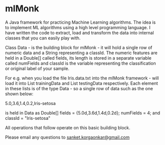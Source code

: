 # mlMonk  
A Java framework for practicing Machine Learning algorithms. The idea is to implement ML algorithms using a high level programming language. I have written the code to extract, load and transform the data into internal classes that you can easily play with. 

Class Data - is the building block for mlMonk - it will hold a single row of numeric data and a String representing a classId. The numeric features are held in a Double[] called fields, its length is stored in a separate variable called numFields and classId is the variable representing the classification or original label of your sample. 

For e.g. when you load the file Iris.data.txt into the mlMonk framework - will load it into List<Data> trainingData and List<Data> testingData respectively. Each element in these lists is of the type Data - so a single row of data such as the one shown below:

5.0,3.6,1.4,0.2,Iris-setosa

is held in Data as Double[] fields = {5.0d,3.6d,1.4d,0.2d}; numFields = 4; and classId = "Iris-setosa"

All operations that follow operate on this basic building block. 

Please email any questions to sanket.korgaonkar@gmail.com
